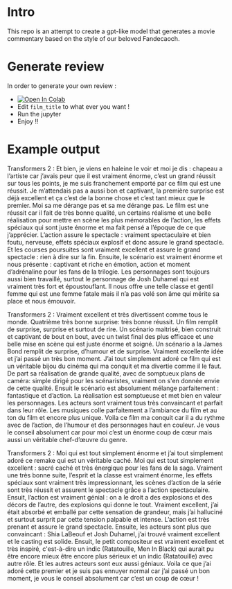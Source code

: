 # Intro

This repo is an attempt to create a gpt-like model that generates a movie commentary based on the style of our beloved Fandecaoch.

# Generate review

In order to generate your own review : 
 - [![Open In Colab](https://colab.research.google.com/assets/colab-badge.svg)](https://colab.research.google.com/github/PeopleOfPlay/fandecaoch/blob/main/generate_txt.ipynb)
 - Edit `film_title` to what ever you want !
 - Run the jupyter
 - Enjoy !!

# Example output
Transformers 2  : Et bien, je viens en haleine le voir et moi je dis : chapeau a l’artiste car j’avais peur que il est vraiment énorme, c’est un grand réussit sur tous les points, je me suis franchement emporté par ce film qui est une réussit. Je m’attendais pas a aussi bon et captivant, la première surprise est déjà excellent et ça c’est de la bonne chose et c’est tant mieux que le premier. Moi sa me dérange pas et sa me dérange pas. Le film est une réussit car il fait de très bonne qualité, un certains réalisme et une belle réalisation pour mettre en scène les plus mémorables de l’action, les effets spéciaux qui sont juste énorme et ma fait pensé a l’époque de ce que j’apprécier. L’action assure le spectacle : vraiment spectaculaire et bien foutu, nerveuse, effets spéciaux explosif et donc assure le grand spectacle. Et les courses poursuites sont vraiment excellent et assure le grand spectacle : rien à dire sur la fin. Ensuite, le scénario est vraiment énorme et nous présente : captivant et riche en émotion, action et moment d’adrénaline pour les fans de la trilogie. Les personnages sont toujours aussi bien travaillé, surtout le personnage de Josh Duhamel qui est vraiment très fort et époustouflant. Il nous offre une telle classe et gentil femme qui est une femme fatale mais il n’a pas volé son âme qui mérite sa place et nous émouvoir.


Transformers 2 : Vraiment excellent et très divertissent comme tous le monde. Quatrième très bonne surprise: très bonne réussit. Un film remplit de surprise, surprise et surtout de rire. Un scénario maitrisé, bien construit et captivant de bout en bout, avec un twist final des plus efficace et une belle mise en scène qui est juste énorme et soigné. Un scénario a la James Bond remplit de surprise, d’humour et de surprise. Vraiment excellente idée et j’ai passé un très bon moment. J’ai tout simplement adoré ce film qui est un véritable bijou du cinéma qui ma conquit et ma divertie comme il le faut. De part sa réalisation de grande qualité, avec de somptueux plans de caméra: simple dirigé pour les scénaristes, vraiment on s'en donnée envie de cette qualité. Ensuit le scénario est absolument mélange parfaitement : fantastique et d’action. La réalisation est somptueuse et met bien en valeur les personnages. Les acteurs sont vraiment tous très convaincant et parfait dans leur rôle. Les musiques colle parfaitement a l’ambiance du film et au ton du film et encore plus unique. Voila ce film ma conquit car il a du rythme avec de l’action, de l’humour et des personnages haut en couleur. Je vous le conseil absolument car pour moi c’est un énorme coup de cœur mais aussi un véritable chef-d’œuvre du genre.


Transformers 2  : Moi qui est tout simplement énorme et j’ai tout simplement adoré ce remake qui est un véritable caché. Moi qui est tout simplement excellent : sacré caché et très énergique pour les fans de la saga. Vraiment une très bonne suite, l’esprit et la classe est vraiment énorme, les effets spéciaux sont vraiment très impressionnant, les scènes d’action de la série sont très réussit et assurent le spectacle grâce a l’action spectaculaire. Ensuit, l’action est vraiment génial : on a le droit a des explosions et des décors de l’autre, des explosions qui donne le tout. Vraiment excellent, j’ai était absorbé et emballé par cette sensation de grandeur, mais j’ai halluciné et surtout surprit par cette tension palpable et intense. L’action est très prenant et assure le grand spectacle. Ensuite, les acteurs sont plus que convaincant : Shia LaBeouf et Josh Duhamel, j’ai trouvé vraiment excellent et le casting est solide. Ensuit, le petit compositeur est vraiment excellent et très inspiré, c'est-à-dire un indic (Ratatouille, Men In Black) qui aurait pu être encore mieux être encore plus sérieux et un indic (Ratatouille) avec autre rôle. Et les autres acteurs sont eux aussi géniaux. Voila ce que j’ai adoré cette premier et je suis pas ennuyer normal car j’ai passé un bon moment, je vous le conseil absolument car c’est un coup de cœur !
